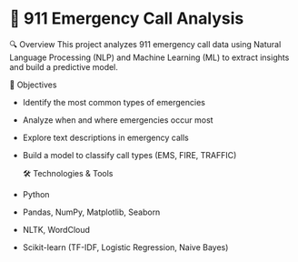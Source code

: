 # 🚨 911 Emergency Call Analysis

  🔍 Overview
This project analyzes 911 emergency call data using Natural Language Processing (NLP) and Machine Learning (ML) to extract insights and build a predictive model.

  🎯 Objectives
- Identify the most common types of emergencies
- Analyze when and where emergencies occur most
- Explore text descriptions in emergency calls
- Build a model to classify call types (EMS, FIRE, TRAFFIC)

  🛠 Technologies & Tools
- Python
- Pandas, NumPy, Matplotlib, Seaborn
- NLTK, WordCloud
- Scikit-learn (TF-IDF, Logistic Regression, Naive Bayes)

